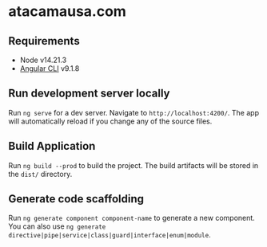 # atacamausa.com
## Requirements
* Node v14.21.3
* [Angular CLI](https://github.com/angular/angular-cli) v9.1.8

## Run development server locally

Run `ng serve` for a dev server. Navigate to `http://localhost:4200/`. The app will automatically reload if you change any of the source files.

## Build Application

Run `ng build --prod` to build the project. The build artifacts will be stored in the `dist/` directory.

## Generate code scaffolding

Run `ng generate component component-name` to generate a new component. You can also use `ng generate directive|pipe|service|class|guard|interface|enum|module`.
